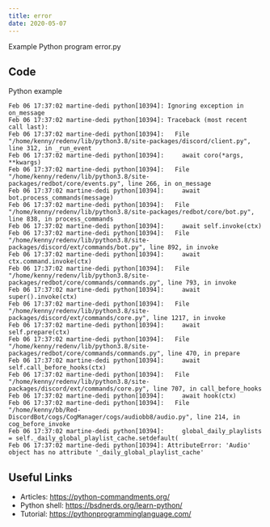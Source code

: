 ```yaml
---
title: error
date: 2020-05-07
---
```

Example Python program error.py


## Code

Python example

    
    Feb 06 17:37:02 martine-dedi python[10394]: Ignoring exception in on_message
    Feb 06 17:37:02 martine-dedi python[10394]: Traceback (most recent call last):
    Feb 06 17:37:02 martine-dedi python[10394]:   File "/home/kenny/redenv/lib/python3.8/site-packages/discord/client.py", line 312, in _run_event
    Feb 06 17:37:02 martine-dedi python[10394]:     await coro(*args, **kwargs)
    Feb 06 17:37:02 martine-dedi python[10394]:   File "/home/kenny/redenv/lib/python3.8/site-packages/redbot/core/events.py", line 266, in on_message
    Feb 06 17:37:02 martine-dedi python[10394]:     await bot.process_commands(message)
    Feb 06 17:37:02 martine-dedi python[10394]:   File "/home/kenny/redenv/lib/python3.8/site-packages/redbot/core/bot.py", line 838, in process_commands
    Feb 06 17:37:02 martine-dedi python[10394]:     await self.invoke(ctx)
    Feb 06 17:37:02 martine-dedi python[10394]:   File "/home/kenny/redenv/lib/python3.8/site-packages/discord/ext/commands/bot.py", line 892, in invoke
    Feb 06 17:37:02 martine-dedi python[10394]:     await ctx.command.invoke(ctx)
    Feb 06 17:37:02 martine-dedi python[10394]:   File "/home/kenny/redenv/lib/python3.8/site-packages/redbot/core/commands/commands.py", line 793, in invoke
    Feb 06 17:37:02 martine-dedi python[10394]:     await super().invoke(ctx)
    Feb 06 17:37:02 martine-dedi python[10394]:   File "/home/kenny/redenv/lib/python3.8/site-packages/discord/ext/commands/core.py", line 1217, in invoke
    Feb 06 17:37:02 martine-dedi python[10394]:     await self.prepare(ctx)
    Feb 06 17:37:02 martine-dedi python[10394]:   File "/home/kenny/redenv/lib/python3.8/site-packages/redbot/core/commands/commands.py", line 470, in prepare
    Feb 06 17:37:02 martine-dedi python[10394]:     await self.call_before_hooks(ctx)
    Feb 06 17:37:02 martine-dedi python[10394]:   File "/home/kenny/redenv/lib/python3.8/site-packages/discord/ext/commands/core.py", line 707, in call_before_hooks
    Feb 06 17:37:02 martine-dedi python[10394]:     await hook(ctx)
    Feb 06 17:37:02 martine-dedi python[10394]:   File "/home/kenny/bb/Red-DiscordBot/cogs/CogManager/cogs/audiobb8/audio.py", line 214, in cog_before_invoke
    Feb 06 17:37:02 martine-dedi python[10394]:     global_daily_playlists = self._daily_global_playlist_cache.setdefault(
    Feb 06 17:37:02 martine-dedi python[10394]: AttributeError: 'Audio' object has no attribute '_daily_global_playlist_cache'
    

## Useful Links

- Articles: https://python-commandments.org/
- Python shell: https://bsdnerds.org/learn-python/
- Tutorial: https://pythonprogramminglanguage.com/
